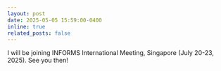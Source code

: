 ```yaml
---
layout: post
date: 2025-05-05 15:59:00-0400
inline: true
related_posts: false
---
```


I will be joining INFORMS International Meeting, Singapore (July 20-23, 2025). See you then!

